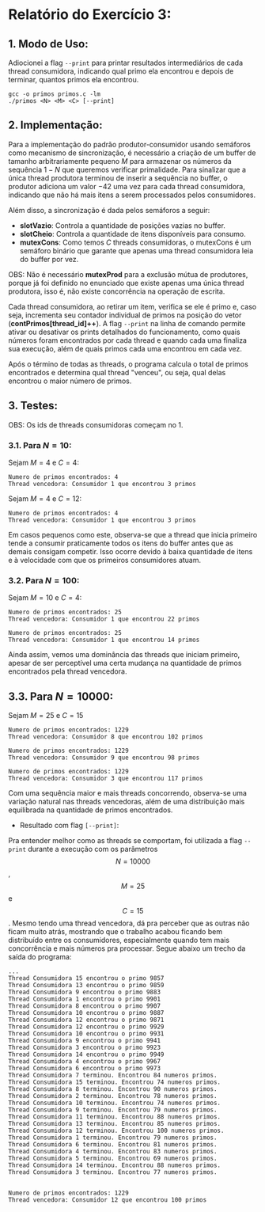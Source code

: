 # Relatório do Exercício 3:

## 1. Modo de Uso:

Adiocionei a flag ```--print``` para printar resultados intermediários de cada thread consumidora, indicando qual primo ela encontrou e depois de terminar, quantos primos ela encontrou.
```
gcc -o primos primos.c -lm
./primos <N> <M> <C> [--print]
```

## 2. Implementação:

Para a implementação do padrão produtor-consumidor usando semáforos como mecanismo de sincronização, é necessário a criação de um buffer de tamanho arbitrariamente pequeno $M$ para armazenar os números da sequência $1-N$ que queremos verificar primalidade. Para sinalizar que a única thread produtora terminou de inserir a sequência no buffer, o produtor adiciona um valor $-42$ uma vez para cada thread consumidora, indicando que não há mais itens a serem processados pelos consumidores.

Além disso, a sincronização é dada pelos semáforos a seguir:

* **slotVazio**: Controla a quantidade de posições vazias no buffer.
* **slotCheio**: Controla a quantidade de itens disponíveis para consumo. 
* **mutexCons**: Como temos $C$ threads consumidoras, o mutexCons é um semáforo binário que garante que apenas uma thread consumidora leia do buffer por vez.

OBS: Não é necessário **mutexProd** para a exclusão mútua de produtores, porque já foi definido no enunciado que existe apenas uma única thread produtora, isso é, não existe concorrência na operação de escrita.

Cada thread consumidora, ao retirar um item, verifica se ele é primo e, caso seja, incrementa seu contador individual de primos na posição do vetor (**contPrimos[thread_id]++**). A flag ```--print``` na linha de comando permite ativar ou desativar os prints detalhados do funcionamento, como quais números foram encontrados por cada thread e quando cada uma finaliza sua execução, além de quais primos cada uma encontrou em cada vez.

Após o término de todas as threads, o programa calcula o total de primos encontrados e determina qual thread "venceu", ou seja, qual delas encontrou o maior número de primos.

## 3. Testes:

OBS: Os ids de threads consumidoras começam no $1$.
### 3.1. Para $N = 10$:

Sejam $M=4$ e $C=4$:
```
Numero de primos encontrados: 4
Thread vencedora: Consumidor 1 que encontrou 3 primos
```
Sejam $M=4$ e $C=12$:
```
Numero de primos encontrados: 4
Thread vencedora: Consumidor 1 que encontrou 3 primos
```

Em casos pequenos como este, observa-se que a thread que inicia primeiro tende a consumir praticamente todos os itens do buffer antes que as demais consigam competir. Isso ocorre devido à baixa quantidade de itens e à velocidade com que os primeiros consumidores atuam.

### 3.2. Para $N = 100$:

Sejam $M=10$ e $C=4$:
```
Numero de primos encontrados: 25
Thread vencedora: Consumidor 1 que encontrou 22 primos
```

```
Numero de primos encontrados: 25
Thread vencedora: Consumidor 1 que encontrou 14 primos
```

Ainda assim, vemos uma dominância das threads que iniciam primeiro, apesar de ser perceptível uma certa mudança na quantidade de primos encontrados pela thread vencedora.

## 3.3. Para $N=10000$:

Sejam $M=25$ e $C=15$

```
Numero de primos encontrados: 1229
Thread vencedora: Consumidor 8 que encontrou 102 primos
```

```
Numero de primos encontrados: 1229
Thread vencedora: Consumidor 9 que encontrou 98 primos
```

```
Numero de primos encontrados: 1229
Thread vencedora: Consumidor 3 que encontrou 117 primos
```

Com uma sequência maior e mais threads concorrendo, observa-se uma variação natural nas threads vencedoras, além de uma distribuição mais equilibrada na quantidade de primos encontrados.

* Resultado com flag ```[--print]```: 

Pra entender melhor como as threads se comportam, foi utilizada a flag `--print` durante a execução com os parâmetros $$N = 10000$$, $$M = 25$$ e $$C = 15$$. Mesmo tendo uma thread vencedora, dá pra perceber que as outras não ficam muito atrás, mostrando que o trabalho acabou ficando bem distribuído entre os consumidores, especialmente quando tem mais concorrência e mais números pra processar. Segue abaixo um trecho da saída do programa:

```
...
Thread Consumidora 15 encontrou o primo 9857
Thread Consumidora 13 encontrou o primo 9859
Thread Consumidora 9 encontrou o primo 9883
Thread Consumidora 1 encontrou o primo 9901
Thread Consumidora 8 encontrou o primo 9907
Thread Consumidora 10 encontrou o primo 9887
Thread Consumidora 12 encontrou o primo 9871
Thread Consumidora 12 encontrou o primo 9929
Thread Consumidora 10 encontrou o primo 9931
Thread Consumidora 9 encontrou o primo 9941
Thread Consumidora 3 encontrou o primo 9923
Thread Consumidora 14 encontrou o primo 9949
Thread Consumidora 4 encontrou o primo 9967
Thread Consumidora 6 encontrou o primo 9973
Thread Consumidora 7 terminou. Encontrou 84 numeros primos.
Thread Consumidora 15 terminou. Encontrou 74 numeros primos.
Thread Consumidora 8 terminou. Encontrou 90 numeros primos.
Thread Consumidora 2 terminou. Encontrou 78 numeros primos.
Thread Consumidora 10 terminou. Encontrou 74 numeros primos.
Thread Consumidora 9 terminou. Encontrou 79 numeros primos.
Thread Consumidora 11 terminou. Encontrou 88 numeros primos.
Thread Consumidora 13 terminou. Encontrou 85 numeros primos.
Thread Consumidora 12 terminou. Encontrou 100 numeros primos.
Thread Consumidora 1 terminou. Encontrou 79 numeros primos.
Thread Consumidora 6 terminou. Encontrou 81 numeros primos.
Thread Consumidora 4 terminou. Encontrou 83 numeros primos.
Thread Consumidora 5 terminou. Encontrou 69 numeros primos.
Thread Consumidora 14 terminou. Encontrou 88 numeros primos.
Thread Consumidora 3 terminou. Encontrou 77 numeros primos.


Numero de primos encontrados: 1229
Thread vencedora: Consumidor 12 que encontrou 100 primos
```
